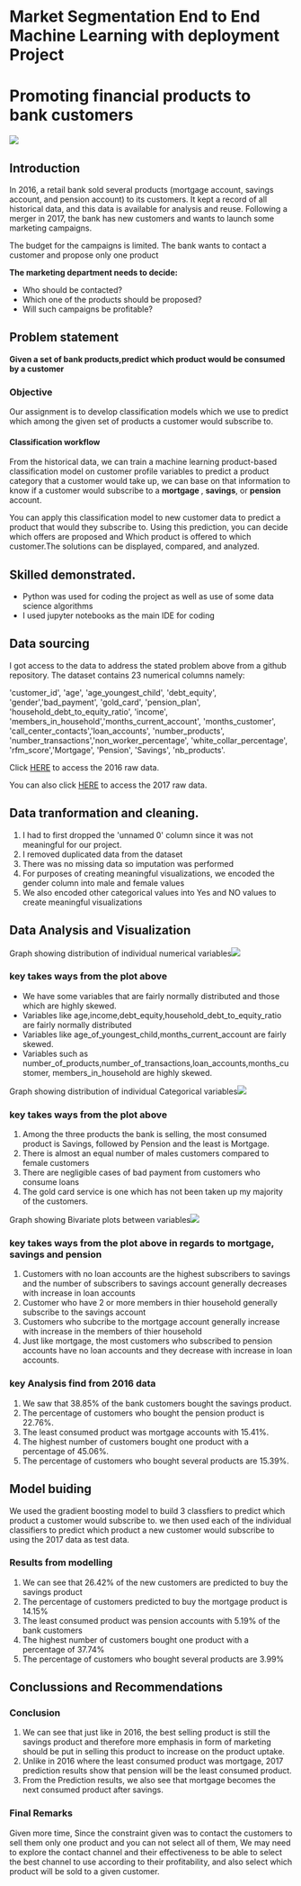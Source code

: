 # Market Segmentation End to End Machine Learning with deployment Project

# Promoting financial products to bank customers
![](IMAGES/Image1.jpg)
## Introduction
In 2016, a retail bank sold several products (mortgage account, savings account, and pension account) to its customers. It kept a record of all historical data, and this data is available for analysis and reuse. Following a merger in 2017, the bank has new customers and wants to launch some marketing campaigns.

The budget for the campaigns is limited. The bank wants to contact a customer and propose only one product

__The marketing department needs to decide:__

- Who should be contacted?
- Which one of the products should be proposed?
- Will such campaigns be profitable?

##  Problem statement 
__Given a set of bank products,predict which product would be consumed by a customer__

<h3>Objective</h3>
Our assignment is to develop classification models which we use to predict which among the given set of products
a customer would subscribe to. 
 
<h4>Classification workflow</h4>
From the historical data, we can train a machine learning product-based classification model on customer profile variables to predict a product category that a customer would take up, we can base on that information to know if a customer would subscribe to a <b> mortgage </b> , <b> savings</b>, or <b> pension</b> account.

You can apply this classification model to new customer data to predict a product that would they subscribe to. 
Using this prediction, you can decide which offers are proposed and Which product is offered to which customer.The solutions can be displayed, compared, and analyzed.

## Skilled demonstrated.
- Python was used for coding the project as well as use of some data science algorithms
- I used jupyter notebooks as the main IDE for coding

## Data sourcing
I got access to the data to address the stated problem above from a github repository.
The dataset contains 23 numerical columns namely:

'customer_id', 'age', 'age_youngest_child', 'debt_equity', 'gender','bad_payment', 'gold_card', 'pension_plan',
 'household_debt_to_equity_ratio', 'income', 'members_in_household','months_current_account', 'months_customer', 'call_center_contacts','loan_accounts', 'number_products', 'number_transactions','non_worker_percentage', 'white_collar_percentage', 'rfm_score','Mortgage', 'Pension', 'Savings', 'nb_products'.

Click <a href="https://raw.githubusercontent.com/vberaudi/utwt/master/unknown_behaviors.csv">HERE</a> to access 
the 2016 raw data.

You can also click <a href="https://raw.githubusercontent.com/vberaudi/utwt/master/unknown_behaviors.csv">HERE</a> to 
access the 2017 raw data.

## Data tranformation and cleaning.
1.  I had to first dropped the 'unnamed 0' column since it was not meaningful for our project.
2.  I removed duplicated data from the dataset 
3.  There was no missing data so imputation was performed
4.  For purposes of creating meaningful visualizations, we encoded the gender column into male and female values
5.  We also encoded other categorical values into Yes and NO values to create meaningful visualizations

## Data Analysis and Visualization
Graph showing distribution of individual numerical variables![](IMAGES/numerical_visuals.png)
### key takes ways from the plot above
- We have some variables that are fairly normally distributed and those which are highly skewed.
- Variables like age,income,debt_equity,household_debt_to_equity_ratio are fairly normally distributed
- Variables like age_of_youngest_child,months_current_account are fairly skewed.
- Variables such as number_of_products,number_of_transactions,loan_accounts,months_customer, members_in_household are highly skewed.

Graph showing distribution of individual Categorical variables![](IMAGES/categorical_visuals.png)
### key takes ways from the plot above
1. Among the three products the bank is selling, the most consumed product is Savings, followed by Pension and the least is Mortgage.
2. There is almost an equal number of males customers compared to female customers
3. There are negligible cases of bad payment from customers who consume loans
4. The gold card service is one which has not been taken up my majority of the customers.

Graph showing Bivariate plots between variables![](IMAGES/bivariate_visuals.png)
### key takes ways from the plot above in regards to mortgage, savings and pension
1. Customers with no loan accounts are the highest subscribers to savings and the number of subscribers to savings
account generally decreases with increase in loan accounts
2. Customer who have 2 or more members in thier household generally subscribe to the savings account
3. Customers who subcribe to the mortgage account generally increase with increase in the members of thier household
4. Just like mortgage, the most customers who subscribed to pension accounts have no loan accounts and they decrease
with increase in loan accounts.

### key Analysis find from 2016  data
1. We saw that 38.85% of the bank customers bought the savings product.
2. The percentage of customers who bought the pension product is 22.76%. 
3. The least consumed product was mortgage accounts with 15.41%.
4. The highest number of customers bought one product with a percentage of 45.06%. 
5. The percentage of customers who bought several products are 15.39%.

## Model buiding
We used the gradient boosting model to build 3 classfiers to predict which product a customer would subscribe to. 
we then used each of the individual classifiers to predict which product a new customer would subscribe to using the 
2017 data as test data.
### Results from modelling
1. We can see that 26.42% of the new customers are predicted to buy the savings product
2. The percentage of customers predicted to buy the mortgage product is 14.15% 
3. The least consumed product was pension accounts with 5.19% of the bank customers
4. The highest number of customers bought one product with a percentage of 37.74%
5. The percentage of customers who bought several products are 3.99%



## Conclussions and Recommendations
### Conclusion

1. We can see that just like in 2016, the best selling product is still the savings product and therefore more emphasis in form of marketing should be put in selling this product to increase on the product uptake.
2. Unlike in 2016 where the least consumed product was mortgage, 2017 prediction results show that pension will be the least consumed product.
3. From the Prediction results, we also see that mortgage becomes the next consumed product after savings. 

### Final Remarks
Given more time, Since the constraint given was to contact the customers to sell them only one product and you can not select all of them, We may need to explore the contact channel and their effectiveness to be able to select the best channel to use according to their profitability, and also select which product will be sold to a given customer.









